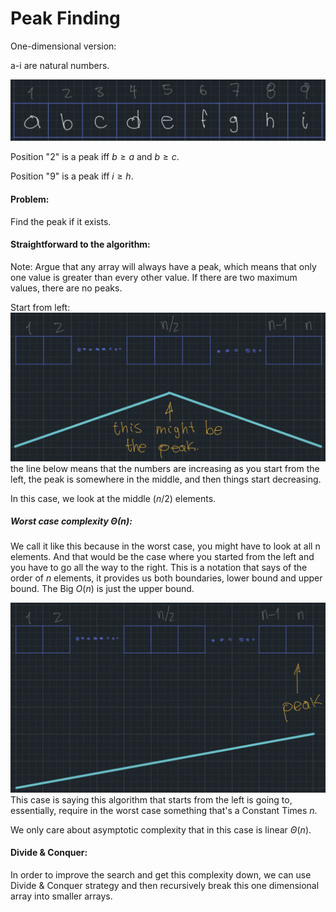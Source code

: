 # Peak Finding

One-dimensional version:

a-i are natural numbers.

![array of natural numbers](array.jpeg)

Position "2" is a peak $\text{iff } b \geq a$ and $b \geq c$.

Position "9" is a peak $\text{iff } i \geq h$.

#### Problem:
Find the peak if it exists.

#### Straightforward to the algorithm:

Note: Argue that any array will always have a peak, which means that only one value is greater than every other value. If there are two maximum values, there are no peaks.

Start from left:
![array of natural numbers](peak4.jpg)
the line below means that the numbers are increasing as you start from the left, the peak is somewhere in the middle, and then things start decreasing.

In this case, we look at the middle ${(n/2)}$ elements.

##### Worst case complexity $\Theta(n)$:
We call it like this because in the worst case, you might have to look at all n elements. And that would be the case where you started from the left and you have to go all the way to the right.
This is a notation that says of the order of $n$ elements, it provides us both boundaries, lower bound and upper bound. The Big $O(n)$ is just the upper bound.

![array of natural numbers](peak5.jpg)
This case is saying this algorithm that starts from the left is going to, essentially, require in the worst case something that's a Constant Times $n$.

We only care about asymptotic complexity that in this case is linear $\Theta(n)$.

#### Divide & Conquer:
In order to improve the search and get this complexity down, we can use Divide & Conquer strategy and then recursively break this one dimensional array into smaller arrays.
